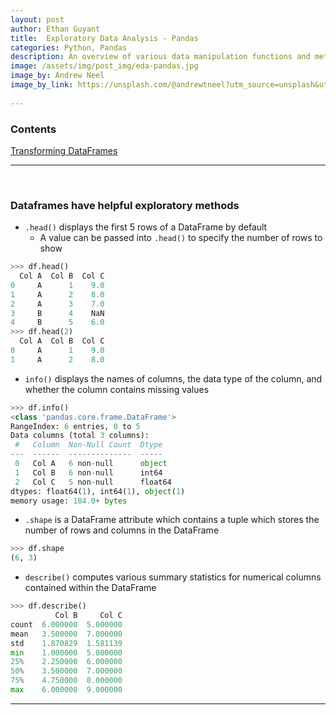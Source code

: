 ```yaml
---
layout: post
author: Ethan Guyant
title:  Exploratory Data Analysis - Pandas
categories: Python, Pandas
description: An overview of various data manipulation functions and methods utilizing pandas dataframes.
image: /assets/img/post_img/eda-pandas.jpg
image_by: Andrew Neel
image_by_link: https://unsplash.com/@andrewtneel?utm_source=unsplash&utm_medium=referral&utm_content=creditCopyText
  
---
```


### Contents   
[Transforming DataFrames](#transforming-dataframes)   

---

<br>

### Dataframes have helpful exploratory methods
* `.head()` displays the first 5 rows of a DataFrame by default
  * A value can be passed into `.head()` to specify the number of rows to show
```python
>>> df.head()
  Col A  Col B  Col C
0     A      1    9.0
1     A      2    8.0
2     A      3    7.0
3     B      4    NaN
4     B      5    6.0
>>> df.head(2)
  Col A  Col B  Col C
0     A      1    9.0
1     A      2    8.0
```
* `info()` displays the names of columns, the data type of the column, and whether the column contains missing values
```python
>>> df.info()
<class 'pandas.core.frame.DataFrame'>
RangeIndex: 6 entries, 0 to 5
Data columns (total 3 columns):
 #   Column  Non-Null Count  Dtype  
---  ------  --------------  -----  
 0   Col A   6 non-null      object 
 1   Col B   6 non-null      int64  
 2   Col C   5 non-null      float64
dtypes: float64(1), int64(1), object(1)
memory usage: 184.0+ bytes
```
* `.shape` is a DataFrame attribute which contains a tuple which stores the number of rows and columns in the DataFrame
```python
>>> df.shape
(6, 3)
```
* `describe()` computes various summary statistics for numerical columns contained within the DataFrame
```python
>>> df.describe()
          Col B     Col C
count  6.000000  5.000000
mean   3.500000  7.000000
std    1.870829  1.581139
min    1.000000  5.000000
25%    2.250000  6.000000
50%    3.500000  7.000000
75%    4.750000  8.000000
max    6.000000  9.000000
```

---
